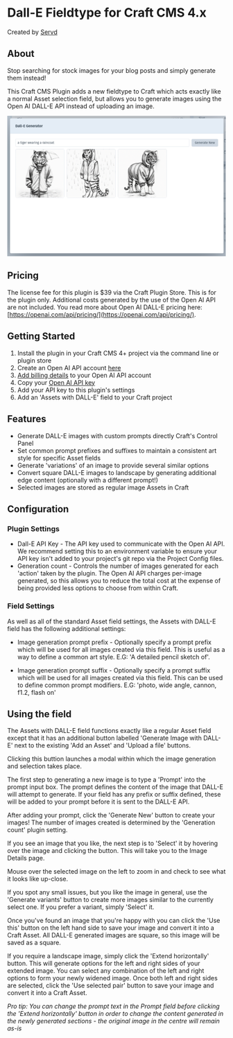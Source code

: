 # Dall-E Fieldtype for Craft CMS 4.x

Created by [Servd](https://servd.host)

## About

Stop searching for stock images for your blog posts and simply generate them instead!

This Craft CMS Plugin adds a new fieldtype to Craft which acts exactly like a normal Asset selection field, but allows you to generate images using the Open AI DALL-E API instead of uploading an image.

<img src="./images/screenshot.png" width="600">

## Pricing

The license fee for this plugin is $39 via the Craft Plugin Store. This is for the plugin only. Additional costs generated by the use of the Open AI API are not included. You read more about Open AI DALL-E pricing here: [https://openai.com/api/pricing/](https://openai.com/api/pricing/).

## Getting Started

1. Install the plugin in your Craft CMS 4+ project via the command line or plugin store
2. Create an Open AI API account [here](https://openai.com/api/)
3. [Add billing details](https://beta.openai.com/account/billing/overview) to your Open AI API account
4. Copy your [Open AI API key](https://beta.openai.com/account/api-keys)
5. Add your API key to this plugin's settings
6. Add an 'Assets with DALL-E' field to your Craft project

## Features

- Generate DALL-E images with custom prompts directly Craft's Control Panel
- Set common prompt prefixes and suffixes to maintain a consistent art style for specific Asset fields
- Generate 'variations' of an image to provide several similar options
- Convert square DALL-E images to landscape by generating additional edge content (optionally with a different prompt!)
- Selected images are stored as regular image Assets in Craft

## Configuration

### Plugin Settings

- Dall-E API Key - The API key used to communicate with the Open AI API. We recommend setting this to an environment variable to ensure your API key isn't added to your project's git repo via the Project Config files.
- Generation count - Controls the number of images generated for each 'action' taken by the plugin. The Open AI API charges per-image generated, so this allows you to reduce the total cost at the expense of being provided less options to choose from within Craft.

### Field Settings

As well as all of the standard Asset field settings, the Assets with DALL-E field has the following additional settings:

- Image generation prompt prefix - Optionally specify a prompt prefix which will be used for all images created via this field. This is useful as a way to define a common art style. E.G: 'A detailed pencil sketch of'.

- Image generation prompt suffix - Optionally specify a prompt suffix which will be used for all images created via this field. This can be used to define common prompt modifiers. E.G: 'photo, wide angle, cannon, f1.2, flash on'

## Using the field

The Assets with DALL-E field functions exactly like a regular Asset field except that it has an additional button labelled 'Generate Image with DALL-E' next to the existing 'Add an Asset' and 'Upload a file' buttons.

Clicking this buttion launches a modal within which the image generation and selection takes place.

The first step to generating a new image is to type a 'Prompt' into the prompt input box. The prompt defines the content of the image that DALL-E will attempt to generate. If your field has any prefix or suffix defined, these will be added to your prompt before it is sent to the DALL-E API.

After adding your prompt, click the 'Generate New' button to create your images! The number of images created is determined by the 'Generation count' plugin setting.

If you see an image that you like, the next step is to 'Select' it by hovering over the image and clicking the button. This will take you to the Image Details page.

Mouse over the selected image on the left to zoom in and check to see what it looks like up-close. 

If you spot any small issues, but you like the image in general, use the 'Generate variants' button to create more images similar to the currently select one. If you prefer a variant, simply 'Select' it.

Once you've found an image that you're happy with you can click the 'Use this' button on the left hand side to save your image and convert it into a Craft Asset. All DALL-E generated images are square, so this image will be saved as a square.

If you require a landscape image, simply click the 'Extend horizontally' button. This will generate options for the left and right sides of your extended image. You can select any combination of the left and right options to form your newly widened image. Once both left and right sides are selected, click the 'Use selected pair' button to save your image and convert it into a Craft Asset.

*Pro tip: You can change the prompt text in the Prompt field before clicking the 'Extend horizontally' button in order to change the content generated in the newly generated sections - the original image in the centre will remain as-is*